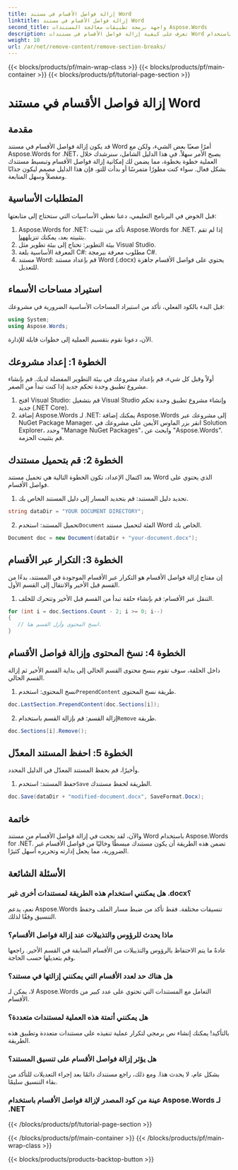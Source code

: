 ```yaml
---
title: إزالة فواصل الأقسام في مستند Word
linktitle: إزالة فواصل الأقسام في مستند Word
second_title: واجهة برمجة تطبيقات معالجة المستندات Aspose.Words
description: تعرف على كيفية إزالة فواصل الأقسام في مستندات Word باستخدام Aspose.Words for .NET. يضمن هذا الدليل التفصيلي خطوة بخطوة إدارة المستندات وتحريرها بسلاسة.
weight: 10
url: /ar/net/remove-content/remove-section-breaks/
---
```


{{< blocks/products/pf/main-wrap-class >}}
{{< blocks/products/pf/main-container >}}
{{< blocks/products/pf/tutorial-page-section >}}

# إزالة فواصل الأقسام في مستند Word

## مقدمة

قد يكون إزالة فواصل الأقسام في مستند Word أمرًا صعبًا بعض الشيء، ولكن مع Aspose.Words for .NET، يصبح الأمر سهلاً. في هذا الدليل الشامل، سنرشدك خلال العملية خطوة بخطوة، مما يضمن لك إمكانية إزالة فواصل الأقسام وتبسيط مستندك بشكل فعال. سواء كنت مطورًا متمرسًا أو بدأت للتو، فإن هذا الدليل مصمم ليكون جذابًا ومفصلاً وسهل المتابعة.

## المتطلبات الأساسية

قبل الخوض في البرنامج التعليمي، دعنا نغطي الأساسيات التي ستحتاج إلى متابعتها:

1.  Aspose.Words for .NET: تأكد من تثبيت Aspose.Words for .NET. إذا لم تقم بتثبيته بعد، يمكنك تنزيله[هنا](https://releases.aspose.com/words/net/).
2. بيئة التطوير: تحتاج إلى بيئة تطوير مثل Visual Studio.
3. المعرفة الأساسية بلغة C#: مطلوب معرفة ببرمجة C#.
4. مستند Word: قم بإعداد مستند Word (.docx) يحتوي على فواصل الأقسام جاهزة للتعديل.

## استيراد مساحات الأسماء

قبل البدء بالكود الفعلي، تأكد من استيراد المساحات الأساسية الضرورية في مشروعك:

```csharp
using System;
using Aspose.Words;
```

الآن، دعونا نقوم بتقسيم العملية إلى خطوات قابلة للإدارة.

## الخطوة 1: إعداد مشروعك

أولاً وقبل كل شيء، قم بإعداد مشروعك في بيئة التطوير المفضلة لديك. قم بإنشاء مشروع تطبيق وحدة تحكم جديد إذا كنت تبدأ من الصفر.

1. افتح Visual Studio: قم بتشغيل Visual Studio وإنشاء مشروع تطبيق وحدة تحكم جديد (.NET Core).
2. إضافة Aspose.Words لـ .NET: يمكنك إضافة Aspose.Words إلى مشروعك عبر NuGet Package Manager. انقر بزر الماوس الأيمن على مشروعك في Solution Explorer، وحدد "Manage NuGet Packages"، وابحث عن "Aspose.Words". قم بتثبيت الحزمة.

## الخطوة 2: قم بتحميل مستندك

بعد اكتمال الإعداد، تكون الخطوة التالية هي تحميل مستند Word الذي يحتوي على فواصل الأقسام.

1. تحديد دليل المستند: قم بتحديد المسار إلى دليل المستند الخاص بك.
```csharp
string dataDir = "YOUR DOCUMENT DIRECTORY";
```
2.  تحميل المستند: استخدم`Document` الفئة لتحميل مستند Word الخاص بك.
```csharp
Document doc = new Document(dataDir + "your-document.docx");
```

## الخطوة 3: التكرار عبر الأقسام

إن مفتاح إزالة فواصل الأقسام هو التكرار عبر الأقسام الموجودة في المستند، بدءًا من القسم قبل الأخير والانتقال إلى القسم الأول.

1. التنقل عبر الأقسام: قم بإنشاء حلقة تبدأ من القسم قبل الأخير وتتحرك للخلف.
```csharp
for (int i = doc.Sections.Count - 2; i >= 0; i--)
{
   // انسخ المحتوى وأزل القسم هنا.
}
```

## الخطوة 4: نسخ المحتوى وإزالة فواصل الأقسام

داخل الحلقة، سوف تقوم بنسخ محتوى القسم الحالي إلى بداية القسم الأخير ثم إزالة القسم الحالي.

1.  نسخ المحتوى: استخدم`PrependContent` طريقة نسخ المحتوى.
```csharp
doc.LastSection.PrependContent(doc.Sections[i]);
```
2.  إزالة القسم: قم بإزالة القسم باستخدام`Remove` طريقة.
```csharp
doc.Sections[i].Remove();
```

## الخطوة 5: احفظ المستند المعدّل

وأخيرًا، قم بحفظ المستند المعدّل في الدليل المحدد.

1.  حفظ المستند: استخدم`Save` الطريقة لحفظ مستندك.
```csharp
doc.Save(dataDir + "modified-document.docx", SaveFormat.Docx);
```

## خاتمة

والآن، لقد نجحت في إزالة فواصل الأقسام من مستند Word باستخدام Aspose.Words for .NET. تضمن هذه الطريقة أن يكون مستندك مبسطًا وخاليًا من فواصل الأقسام غير الضرورية، مما يجعل إدارته وتحريره أسهل كثيرًا.

## الأسئلة الشائعة

### هل يمكنني استخدام هذه الطريقة لمستندات أخرى غير .docx؟
نعم، يدعم Aspose.Words تنسيقات مختلفة. فقط تأكد من ضبط مسار الملف وحفظ التنسيق وفقًا لذلك.

### ماذا يحدث للرؤوس والتذييلات عند إزالة فواصل الأقسام؟
عادةً ما يتم الاحتفاظ بالرؤوس والتذييلات من الأقسام السابقة في القسم الأخير. راجعها وقم بتعديلها حسب الحاجة.

### هل هناك حد لعدد الأقسام التي يمكنني إزالتها في مستند؟
لا، يمكن لـ Aspose.Words التعامل مع المستندات التي تحتوي على عدد كبير من الأقسام.

### هل يمكنني أتمتة هذه العملية لمستندات متعددة؟
بالتأكيد! يمكنك إنشاء نص برمجي لتكرار عملية تنفيذه على مستندات متعددة وتطبيق هذه الطريقة.

### هل يؤثر إزالة فواصل الأقسام على تنسيق المستند؟
بشكل عام، لا يحدث هذا. ومع ذلك، راجع مستندك دائمًا بعد إجراء التعديلات للتأكد من بقاء التنسيق سليمًا.

### عينة من كود المصدر لإزالة فواصل الأقسام باستخدام Aspose.Words لـ .NET
 
{{< /blocks/products/pf/tutorial-page-section >}}

{{< /blocks/products/pf/main-container >}}
{{< /blocks/products/pf/main-wrap-class >}}

{{< blocks/products/products-backtop-button >}}

